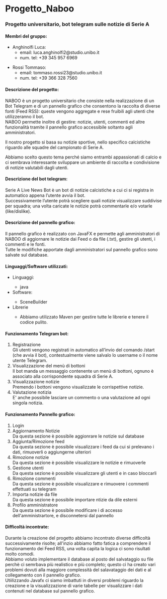 # Progetto_Naboo
### Progetto universitario, bot telegram sulle notizie di Serie A

#### Membri del gruppo:
<ul>
<li> Anghinolfi Luca: 
<ul>
<li> email: luca.anghinolfi2@studio.unibo.it</ll>  
<li> num. tel: +39 345 957 6969 </ll>
</ul>
</ul>

<ul>
<li> Rossi Tommaso: 
<ul>
<li> email: tommaso.rossi23@studio.unibo.it</ll>  
<li> num. tel: +39 366 328 7560 </ll>
</ul>
</ul>

#### Descrizione del progetto:
NABOO è un progetto universitario che consiste nella realizzazione di un Bot Telegram e di un pannello grafico che consentono la raccolta di diverse fonti (Feed RSS): queste vengono aggregate e rese fruibili agli utenti che utilizzeranno il bot.<br>
NABOO permette inoltre di gestire: notizie, utenti, commenti ed altre funzionalità tramite il pannello grafico accessibile soltanto agli amministratori.

Il nostro progetto si basa su notizie sportive, nello specifico calcistiche riguardo alle squadre del campionato di Serie A.<br>

Abbiamo scelto questo tema perché siamo entrambi appassionati di calcio e ci sembrava interessante sviluppare un ambiente di raccolta e condivisione di notizie valutabili dagli utenti.<br>

#### Descrizione del bot telegram:
Serie A Live News Bot è un bot di notizie calcistiche a cui ci si registra in automatico appena l’utente avvia il bot.<br>
Successivamente l’utente potrà scegliere quali notizie visualizzare suddivise per squadra; una volta caricate le notizie potrà commentarle e/o votarle (like/dislike).<br>


#### Descrizione del pannello grafico:
Il pannello grafico è realizzato con JavaFX e permette agli amministratori di NABOO di aggiornare le notizie dai Feed o da file (.txt), gestire gli utenti, i commenti e le fonti.<br>
Tutte le modifiche apportate dagli amministratori sul pannello grafico sono salvate sul database.

#### Linguaggi/Software utilizzati:
<ul>
<li>Linguaggi:</li>
<ul>
<li>java</li>
</ul>
<li>Software:</li>
<ul>
<li>SceneBuilder</li>
</ul>
<li>Librerie</li>
<ul>
<li>Abbiamo utilizzato Maven per gestire tutte le librerie e tenere il codice pulito.</li>
</ul>
</ul>

#### Funzionamento Telegram bot:
<ol>
<li>Registrazione</li>
Gli utenti vengono registrati in automatico all’invio del comando /start (che avvia il bot), contestualmente viene salvalo lo username o il nome utente Telegram.
<li>Visualizzazione del menù di bottoni</li>
Il bot manda un messaggio contenente un menù di bottoni, ognuno è associato alla corrispondente squadra di Serie A.
<li>Visualizzazione notizie</li>
Premendo i bottoni vengono visualizzate le corrispettive notizie.
<li>Valutazione notizia</li>
E' anche possibile lasciare un commento o una valutazione ad ogni singola notizia.
</ol>

#### Funzionamento Pannello grafico:
<ol>
<li> Login </li>
<li> Aggiornamento Notizie </li>
Da questa sezione è possibile aggionrare le notizie sul database
<li> Aggiunta/Rimozione feed </li>
Da questa sezione è possibile visualizzare i feed da cui si prelevano i dati, rimuoverli o aggiungerne ulteriori
<li> Rimozione notizie </li>
Da questa sezione è possibile visualizzare le notizie e rimuoverle
<li> Gestione utenti </li>
Da questa sezione è possibile visualizzare gli utenti e in caso bloccarli
<li> Rimozione commenti </li>
Da questa sezione è possibile visualizzare e rimuovere i commenti effettuati su telegram 
<li> Importa notizie da file </li>
Da questa sezione è possibile importare ntizie da dile esterni
<li> Profilo amministratore </li>
Da questa sezione è possibile modificare i di accesso dell'amministrartore, e disconnetersi dal pannello
</ol>

#### Difficoltà incontrate:
Durante la creazione del progetto abbiamo incontrato diverse difficoltà successivamente risolte; all'inzio abbiamo fatto fatica a comprendere il funzionamento dei Feed RSS, una volta capita la logica ci sono risultati molto comodi.<br>
Abbiamo voluto implementare il database al posto del salvataggio su file perchè ci semrbava più realistico e più completo; questo ci ha creato vari problemi dovuti alla maggiore complessità del salavataggio dei dati e al collegamento con il pannello grafico.<br>
Utiilizzando Javafx ci siamo imbattuti in diversi problemi riguardo la creazione e la visualizzazione di varie tabelle per visualizzare i dati contenuti nel database sul pannello grafico.<br>
